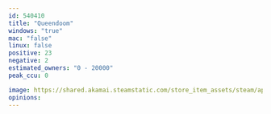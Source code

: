 ```yaml
---
id: 540410
title: "Queendoom"
windows: "true"
mac: "false"
linux: false
positive: 23
negative: 2
estimated_owners: "0 - 20000"
peak_ccu: 0

image: https://shared.akamai.steamstatic.com/store_item_assets/steam/apps/540410/header.jpg?t=1667407668
opinions:
---
```


